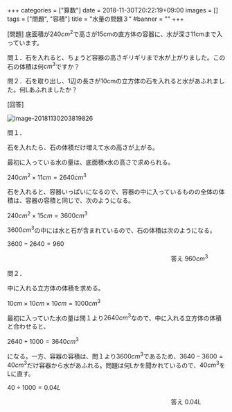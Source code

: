 +++
categories = ["算数"]
date = 2018-11-30T20:22:19+09:00
images = []
tags = ["問題", "容積"]
title = "水量の問題３"
#banner = ""
+++

[問題] 底面積が$240cm^2$で高さが15cmの直方体の容器に、水が深さ11cmまで入っています。

問１．石を入れると、ちょうど容器の高さギリギリまで水が上がりました。この石の体積は何$cm^3$ですか？

問２．石を取り出し、1辺の長さが10cmの立方体の石を入れると水があふれました。何Lあふれましたか？

[回答]

<!--more-->

![image-20181130203819826](/images/image-20181130203819826.png)

問１．

石を入れたら、石の体積だけ増えて水の高さが上がる。

最初に入っている水の量は、底面積x水の高さで求められる。

$240 cm^2\times11cm=2640cm^3$

石を入れると、容器いっぱいになるので、容器の中に入っているものの全体の体積は、容器の容積と同じで、次のようになる。

$240 cm^2\times15cm=3600cm^3$

$3600cm^3$の中には水と石が含まれているので、石の体積は次のようになる。

$3600-2640=960$

　　　　　　　　　　　　　　　　　　　　　　　　　　　答え $960cm^3$

問２．

中に入れる立方体の体積を求める。

$10cm\times10cm\times10cm=1000cm^3$

最初に入っていた水の量は問１より$2640cm^3$なので、中に入れる立方体の体積と合わせると、

$2640+1000=3640cm^3$

になる。一方、容器の容積は、問１より$3600cm^3$であるため、$3640-3600=40cm^3$だけ容器から水があふれる。問題は何Lかを聞かれているので、$40cm^3$をLに直す。

$40\div1000=0.04L$

　　　　　　　　　　　　　　　　　　　　　　　　　　　答え 0.04L



